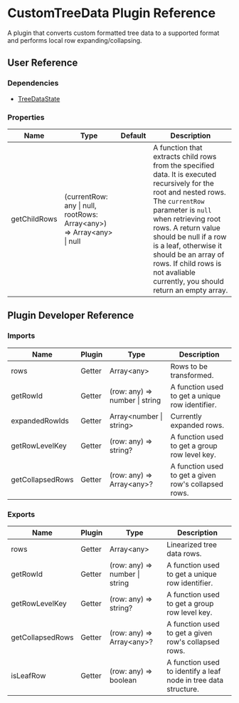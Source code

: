 # CustomTreeData Plugin Reference

A plugin that converts custom formatted tree data to a supported format and performs local row expanding/collapsing.

## User Reference

### Dependencies

- [TreeDataState](tree-data-state.md)

### Properties

Name | Type | Default | Description
-----|------|---------|------------
getChildRows | (currentRow: any &#124; null, rootRows: Array&lt;any&gt;) => Array&lt;any&gt; &#124; null | | A function that extracts child rows from the specified data. It is executed recursively for the root and nested rows. The `currentRow` parameter is `null` when retrieving root rows. A return value should be null if a row is a leaf, otherwise it should be an array of rows. If child rows is not avaliable currently, you should return an empty array.

## Plugin Developer Reference

### Imports

Name | Plugin | Type | Description
-----|--------|------|------------
rows | Getter | Array&lt;any&gt; | Rows to be transformed.
getRowId | Getter | (row: any) => number &#124; string | A function used to get a unique row identifier.
expandedRowIds | Getter | Array&lt;number &#124; string&gt; | Currently expanded rows.
getRowLevelKey | Getter | (row: any) => string? | A function used to get a group row level key.
getCollapsedRows | Getter | (row: any) => Array&lt;any&gt;? | A function used to get a given row's collapsed rows.

### Exports

Name | Plugin | Type | Description
-----|--------|------|------------
rows | Getter | Array&lt;any&gt; | Linearized tree data rows.
getRowId | Getter | (row: any) => number &#124; string | A function used to get a unique row identifier.
getRowLevelKey | Getter | (row: any) => string? | A function used to get a group row level key.
getCollapsedRows | Getter | (row: any) => Array&lt;any&gt;? | A function used to get a given row's collapsed rows.
isLeafRow | Getter | (row: any) => boolean | A function used to identify a leaf node in tree data structure.
